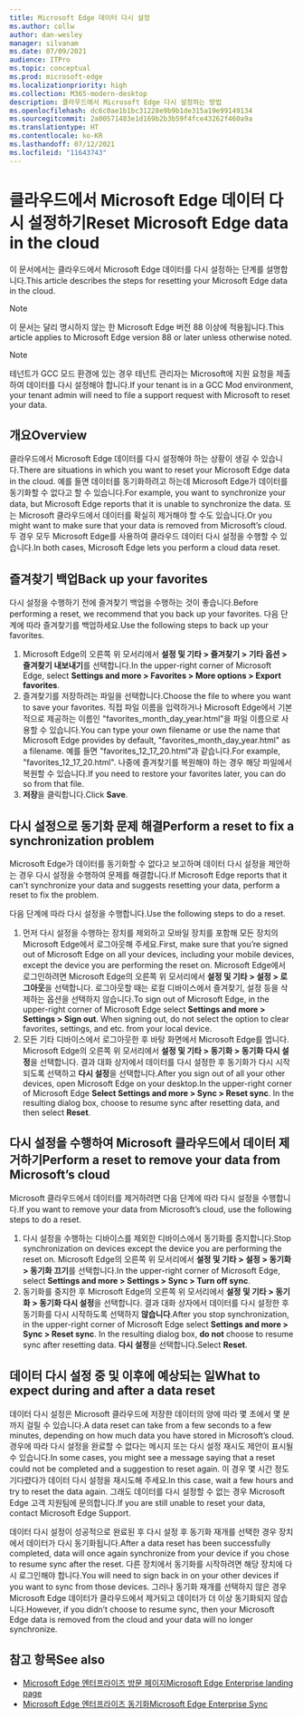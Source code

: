 ```yaml
---
title: Microsoft Edge 데이터 다시 설정
ms.author: collw
author: dan-wesley
manager: silvanam
ms.date: 07/09/2021
audience: ITPro
ms.topic: conceptual
ms.prod: microsoft-edge
ms.localizationpriority: high
ms.collection: M365-modern-desktop
description: 클라우드에서 Microsoft Edge 다시 설정하는 방법
ms.openlocfilehash: dc6c0ae1b1bc31228e9b9b1de315a19e99149134
ms.sourcegitcommit: 2a00571483e1d169b2b3b59f4fce43262f460a9a
ms.translationtype: HT
ms.contentlocale: ko-KR
ms.lasthandoff: 07/12/2021
ms.locfileid: "11643743"
---
```

# <a name="reset-microsoft-edge-data-in-the-cloud"></a><span data-ttu-id="fe5c4-103">클라우드에서 Microsoft Edge 데이터 다시 설정하기</span><span class="sxs-lookup"><span data-stu-id="fe5c4-103">Reset Microsoft Edge data in the cloud</span></span>

<span data-ttu-id="fe5c4-104">이 문서에서는 클라우드에서 Microsoft Edge 데이터를 다시 설정하는 단계를 설명합니다.</span><span class="sxs-lookup"><span data-stu-id="fe5c4-104">This article describes the steps for resetting your Microsoft Edge data in the cloud.</span></span>

> [!NOTE]
> <span data-ttu-id="fe5c4-105">이 문서는 달리 명시하지 않는 한 Microsoft Edge 버전 88 이상에 적용됩니다.</span><span class="sxs-lookup"><span data-stu-id="fe5c4-105">This article applies to Microsoft Edge version 88 or later unless otherwise noted.</span></span>

> [!NOTE]
> <span data-ttu-id="fe5c4-106">테넌트가 GCC 모드 환경에 있는 경우 테넌트 관리자는 Microsoft에 지원 요청을 제출하여 데이터를 다시 설정해야 합니다.</span><span class="sxs-lookup"><span data-stu-id="fe5c4-106">If your tenant is in a GCC Mod environment, your tenant admin will need to file a support request with Microsoft to reset your data.</span></span>

## <a name="overview"></a><span data-ttu-id="fe5c4-107">개요</span><span class="sxs-lookup"><span data-stu-id="fe5c4-107">Overview</span></span>

<span data-ttu-id="fe5c4-108">클라우드에서 Microsoft Edge 데이터를 다시 설정해야 하는 상황이 생길 수 있습니다.</span><span class="sxs-lookup"><span data-stu-id="fe5c4-108">There are situations in which you want to reset your Microsoft Edge data in the cloud.</span></span> <span data-ttu-id="fe5c4-109">예를 들면 데이터를 동기화하려고 하는데 Microsoft Edge가 데이터를 동기화할 수 없다고 할 수 있습니다.</span><span class="sxs-lookup"><span data-stu-id="fe5c4-109">For example,  you want to synchronize your data, but Microsoft Edge reports that it is unable to synchronize the data.</span></span> <span data-ttu-id="fe5c4-110">또는 Microsoft 클라우드에서 데이터를 확실히 제거해야 할 수도 있습니다.</span><span class="sxs-lookup"><span data-stu-id="fe5c4-110">Or you might want to make sure that your data is removed from Microsoft’s cloud.</span></span> <span data-ttu-id="fe5c4-111">두 경우 모두 Microsoft Edge를 사용하여 클라우드 데이터 다시 설정을 수행할 수 있습니다.</span><span class="sxs-lookup"><span data-stu-id="fe5c4-111">In both cases, Microsoft Edge lets you perform a cloud data reset.</span></span>

## <a name="back-up-your-favorites"></a><span data-ttu-id="fe5c4-112">즐겨찾기 백업</span><span class="sxs-lookup"><span data-stu-id="fe5c4-112">Back up your favorites</span></span>

<span data-ttu-id="fe5c4-113">다시 설정을 수행하기 전에 즐겨찾기 백업을 수행하는 것이 좋습니다.</span><span class="sxs-lookup"><span data-stu-id="fe5c4-113">Before performing a reset, we recommend that you back up your favorites.</span></span> <span data-ttu-id="fe5c4-114">다음 단계에 따라 즐겨찾기를 백업하세요.</span><span class="sxs-lookup"><span data-stu-id="fe5c4-114">Use the following steps to back up your favorites.</span></span>

1. <span data-ttu-id="fe5c4-115">Microsoft Edge의 오른쪽 위 모서리에서 **설정 및 기타 > 즐겨찾기 > 기타 옵션 > 즐겨찾기 내보내기**를 선택합니다.</span><span class="sxs-lookup"><span data-stu-id="fe5c4-115">In the upper-right corner of Microsoft Edge, select **Settings and more > Favorites > More options > Export favorites**.</span></span>
2. <span data-ttu-id="fe5c4-116">즐겨찾기를 저장하려는 파일을 선택합니다.</span><span class="sxs-lookup"><span data-stu-id="fe5c4-116">Choose the file to where you want to save your favorites.</span></span> <span data-ttu-id="fe5c4-117">직접 파일 이름을 입력하거나 Microsoft Edge에서 기본적으로 제공하는 이름인 "favorites_month_day_year.html"을 파일 이름으로 사용할 수 있습니다.</span><span class="sxs-lookup"><span data-stu-id="fe5c4-117">You can type your own filename or use the name that Microsoft Edge provides by default,  "favorites_month_day_year.html" as a filename.</span></span> <span data-ttu-id="fe5c4-118">예를 들면 "favorites_12_17_20.html"과 같습니다.</span><span class="sxs-lookup"><span data-stu-id="fe5c4-118">For example, "favorites_12_17_20.html".</span></span> <span data-ttu-id="fe5c4-119">나중에 즐겨찾기를 복원해야 하는 경우 해당 파일에서 복원할 수 있습니다.</span><span class="sxs-lookup"><span data-stu-id="fe5c4-119">If you need to restore your favorites later, you can do so from that file.</span></span>
3. <span data-ttu-id="fe5c4-120">**저장**을 클릭합니다.</span><span class="sxs-lookup"><span data-stu-id="fe5c4-120">Click **Save**.</span></span>

## <a name="perform-a-reset-to-fix-a-synchronization-problem"></a><span data-ttu-id="fe5c4-121">다시 설정으로 동기화 문제 해결</span><span class="sxs-lookup"><span data-stu-id="fe5c4-121">Perform a reset to fix a synchronization problem</span></span>

<span data-ttu-id="fe5c4-122">Microsoft Edge가 데이터를 동기화할 수 없다고 보고하며 데이터 다시 설정을 제안하는 경우 다시 설정을 수행하여 문제를 해결합니다.</span><span class="sxs-lookup"><span data-stu-id="fe5c4-122">If Microsoft Edge reports that it can't synchronize your data and suggests resetting your data, perform a reset to fix the problem.</span></span>

<span data-ttu-id="fe5c4-123">다음 단계에 따라 다시 설정을 수행합니다.</span><span class="sxs-lookup"><span data-stu-id="fe5c4-123">Use the following steps to do a reset.</span></span>

1. <span data-ttu-id="fe5c4-124">먼저 다시 설정을 수행하는 장치를 제외하고 모바일 장치를 포함해 모든 장치의 Microsoft Edge에서 로그아웃해 주세요.</span><span class="sxs-lookup"><span data-stu-id="fe5c4-124">First, make sure that you’re signed out of Microsoft Edge on all your devices, including your mobile devices, except the device you are performing the reset on.</span></span> <span data-ttu-id="fe5c4-125">Microsoft Edge에서 로그인하려면 Microsoft Edge의 오른쪽 위 모서리에서 **설정 및 기타 > 설정 > 로그아웃**을 선택합니다. 로그아웃할 때는 로컬 디바이스에서 즐겨찾기, 설정 등을 삭제하는 옵션을 선택하지 않습니다.</span><span class="sxs-lookup"><span data-stu-id="fe5c4-125">To sign out of Microsoft Edge, in the upper-right corner of Microsoft Edge select **Settings and more > Settings > Sign out**. When signing out, do not select the option to clear favorites, settings, and etc. from your local device.</span></span>
2. <span data-ttu-id="fe5c4-126">모든 기타 디바이스에서 로그아웃한 후 바탕 화면에서 Microsoft Edge를 엽니다. Microsoft Edge의 오른쪽 위 모서리에서 **설정 및 기타 > 동기화 > 동기화 다시 설정**을 선택합니다. 결과 대화 상자에서 데이터를 다시 설정한 후 동기화가 다시 시작되도록 선택하고 **다시 설정**을 선택합니다.</span><span class="sxs-lookup"><span data-stu-id="fe5c4-126">After you sign out of all your other devices, open Microsoft Edge on your desktop.In the upper-right corner of Microsoft Edge **Select Settings and more > Sync > Reset sync**. In the resulting dialog box, choose to resume sync after resetting data, and then select **Reset**.</span></span>

## <a name="perform-a-reset-to-remove-your-data-from-microsofts-cloud"></a><span data-ttu-id="fe5c4-127">다시 설정을 수행하여 Microsoft 클라우드에서 데이터 제거하기</span><span class="sxs-lookup"><span data-stu-id="fe5c4-127">Perform a reset to remove your data from Microsoft’s cloud</span></span>

<span data-ttu-id="fe5c4-128">Microsoft 클라우드에서 데이터를 제거하려면 다음 단계에 따라 다시 설정을 수행합니다.</span><span class="sxs-lookup"><span data-stu-id="fe5c4-128">If you want to remove your data from Microsoft’s cloud, use the following steps to do a reset.</span></span>

1. <span data-ttu-id="fe5c4-129">다시 설정을 수행하는 디바이스를 제외한 디바이스에서 동기화를 중지합니다.</span><span class="sxs-lookup"><span data-stu-id="fe5c4-129">Stop synchronization on devices except the device you are performing the reset on.</span></span>  <span data-ttu-id="fe5c4-130">Microsoft Edge의 오른쪽 위 모서리에서 **설정 및 기타 > 설정 > 동기화 > 동기화 끄기**를 선택합니다.</span><span class="sxs-lookup"><span data-stu-id="fe5c4-130">In the upper-right corner of Microsoft Edge, select **Settings and more > Settings > Sync > Turn off sync**.</span></span>  
2. <span data-ttu-id="fe5c4-131">동기화를 중지한 후 Microsoft Edge의 오른쪽 위 모서리에서 **설정 및 기타 > 동기화 > 동기화 다시 설정**을 선택합니다. 결과 대화 상자에서 데이터를 다시 설정한 후 동기화를 다시 시작하도록 선택하지 **않습니다**.</span><span class="sxs-lookup"><span data-stu-id="fe5c4-131">After you stop synchronization, in the upper-right corner of Microsoft Edge select **Settings and more > Sync > Reset sync**. In the resulting dialog box, **do not** choose to resume sync after resetting data.</span></span> <span data-ttu-id="fe5c4-132">**다시 설정**을 선택합니다.</span><span class="sxs-lookup"><span data-stu-id="fe5c4-132">Select **Reset**.</span></span>

## <a name="what-to-expect-during-and-after-a-data-reset"></a><span data-ttu-id="fe5c4-133">데이터 다시 설정 중 및 이후에 예상되는 일</span><span class="sxs-lookup"><span data-stu-id="fe5c4-133">What to expect during and after a data reset</span></span>

<span data-ttu-id="fe5c4-134">데이터 다시 설정은 Microsoft 클라우드에 저장한 데이터의 양에 따라 몇 초에서 몇 분까지 걸릴 수 있습니다.</span><span class="sxs-lookup"><span data-stu-id="fe5c4-134">A data reset can take from a few seconds to a few minutes, depending on how much data you have stored in Microsoft’s cloud.</span></span> <span data-ttu-id="fe5c4-135">경우에 따라 다시 설정을 완료할 수 없다는 메시지 또는 다시 설정 재시도 제안이 표시될 수 있습니다.</span><span class="sxs-lookup"><span data-stu-id="fe5c4-135">In some cases, you might see a message saying that a reset could not be completed and a suggestion to reset again.</span></span> <span data-ttu-id="fe5c4-136">이 경우 몇 시간 정도 기다렸다가 데이터 다시 설정을 재시도해 주세요.</span><span class="sxs-lookup"><span data-stu-id="fe5c4-136">In this case, wait a few hours and try to reset the data again.</span></span> <span data-ttu-id="fe5c4-137">그래도 데이터를 다시 설정할 수 없는 경우 Microsoft Edge 고객 지원팀에 문의합니다.</span><span class="sxs-lookup"><span data-stu-id="fe5c4-137">If you are still unable to reset your data, contact Microsoft Edge Support.</span></span>

<span data-ttu-id="fe5c4-138">데이터 다시 설정이 성공적으로 완료된 후 다시 설정 후 동기화 재개를 선택한 경우 장치에서 데이터가 다시 동기화됩니다.</span><span class="sxs-lookup"><span data-stu-id="fe5c4-138">After a data reset has been successfully completed, data will once again synchronize from your device if you chose to resume sync after the reset.</span></span> <span data-ttu-id="fe5c4-139">다른 장치에서 동기화를 시작하려면 해당 장치에 다시 로그인해야 합니다.</span><span class="sxs-lookup"><span data-stu-id="fe5c4-139">You will need to sign back in on your other devices if you want to sync from those devices.</span></span> <span data-ttu-id="fe5c4-140">그러나 동기화 재개를 선택하지 않은 경우 Microsoft Edge 데이터가 클라우드에서 제거되고 데이터가 더 이상 동기화되지 않습니다.</span><span class="sxs-lookup"><span data-stu-id="fe5c4-140">However, if you didn’t choose to resume sync, then your Microsoft Edge data is removed from the cloud and your data will no longer synchronize.</span></span>

## <a name="see-also"></a><span data-ttu-id="fe5c4-141">참고 항목</span><span class="sxs-lookup"><span data-stu-id="fe5c4-141">See also</span></span>

- [<span data-ttu-id="fe5c4-142">Microsoft Edge 엔터프라이즈 방문 페이지</span><span class="sxs-lookup"><span data-stu-id="fe5c4-142">Microsoft Edge Enterprise landing page</span></span>](https://aka.ms/EdgeEnterprise)
- [<span data-ttu-id="fe5c4-143">Microsoft Edge 엔터프라이즈 동기화</span><span class="sxs-lookup"><span data-stu-id="fe5c4-143">Microsoft Edge Enterprise Sync</span></span>](microsoft-edge-enterprise-sync.md)